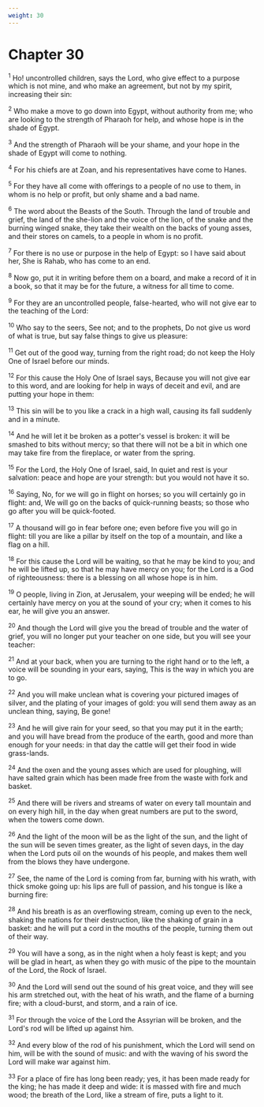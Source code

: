 ```yaml
---
weight: 30
---
```


# Chapter 30

<sup>1</sup> Ho! uncontrolled children, says the Lord, who give effect to a purpose which is not mine, and who make an agreement, but not by my spirit, increasing their sin: 

<sup>2</sup> Who make a move to go down into Egypt, without authority from me; who are looking to the strength of Pharaoh for help, and whose hope is in the shade of Egypt. 

<sup>3</sup> And the strength of Pharaoh will be your shame, and your hope in the shade of Egypt will come to nothing. 

<sup>4</sup> For his chiefs are at Zoan, and his representatives have come to Hanes. 

<sup>5</sup> For they have all come with offerings to a people of no use to them, in whom is no help or profit, but only shame and a bad name. 

<sup>6</sup> The word about the Beasts of the South. Through the land of trouble and grief, the land of the she-lion and the voice of the lion, of the snake and the burning winged snake, they take their wealth on the backs of young asses, and their stores on camels, to a people in whom is no profit. 

<sup>7</sup> For there is no use or purpose in the help of Egypt: so I have said about her, She is Rahab, who has come to an end. 

<sup>8</sup> Now go, put it in writing before them on a board, and make a record of it in a book, so that it may be for the future, a witness for all time to come. 

<sup>9</sup> For they are an uncontrolled people, false-hearted, who will not give ear to the teaching of the Lord: 

<sup>10</sup> Who say to the seers, See not; and to the prophets, Do not give us word of what is true, but say false things to give us pleasure: 

<sup>11</sup> Get out of the good way, turning from the right road; do not keep the Holy One of Israel before our minds. 

<sup>12</sup> For this cause the Holy One of Israel says, Because you will not give ear to this word, and are looking for help in ways of deceit and evil, and are putting your hope in them: 

<sup>13</sup> This sin will be to you like a crack in a high wall, causing its fall suddenly and in a minute. 

<sup>14</sup> And he will let it be broken as a potter's vessel is broken: it will be smashed to bits without mercy; so that there will not be a bit in which one may take fire from the fireplace, or water from the spring. 

<sup>15</sup> For the Lord, the Holy One of Israel, said, In quiet and rest is your salvation: peace and hope are your strength: but you would not have it so. 

<sup>16</sup> Saying, No, for we will go in flight on horses; so you will certainly go in flight: and, We will go on the backs of quick-running beasts; so those who go after you will be quick-footed. 

<sup>17</sup> A thousand will go in fear before one; even before five you will go in flight: till you are like a pillar by itself on the top of a mountain, and like a flag on a hill. 

<sup>18</sup> For this cause the Lord will be waiting, so that he may be kind to you; and he will be lifted up, so that he may have mercy on you; for the Lord is a God of righteousness: there is a blessing on all whose hope is in him. 

<sup>19</sup> O people, living in Zion, at Jerusalem, your weeping will be ended; he will certainly have mercy on you at the sound of your cry; when it comes to his ear, he will give you an answer. 

<sup>20</sup> And though the Lord will give you the bread of trouble and the water of grief, you will no longer put your teacher on one side, but you will see your teacher: 

<sup>21</sup> And at your back, when you are turning to the right hand or to the left, a voice will be sounding in your ears, saying, This is the way in which you are to go. 

<sup>22</sup> And you will make unclean what is covering your pictured images of silver, and the plating of your images of gold: you will send them away as an unclean thing, saying, Be gone! 

<sup>23</sup> And he will give rain for your seed, so that you may put it in the earth; and you will have bread from the produce of the earth, good and more than enough for your needs: in that day the cattle will get their food in wide grass-lands. 

<sup>24</sup> And the oxen and the young asses which are used for ploughing, will have salted grain which has been made free from the waste with fork and basket. 

<sup>25</sup> And there will be rivers and streams of water on every tall mountain and on every high hill, in the day when great numbers are put to the sword, when the towers come down. 

<sup>26</sup> And the light of the moon will be as the light of the sun, and the light of the sun will be seven times greater, as the light of seven days, in the day when the Lord puts oil on the wounds of his people, and makes them well from the blows they have undergone. 

<sup>27</sup> See, the name of the Lord is coming from far, burning with his wrath, with thick smoke going up: his lips are full of passion, and his tongue is like a burning fire: 

<sup>28</sup> And his breath is as an overflowing stream, coming up even to the neck, shaking the nations for their destruction, like the shaking of grain in a basket: and he will put a cord in the mouths of the people, turning them out of their way. 

<sup>29</sup> You will have a song, as in the night when a holy feast is kept; and you will be glad in heart, as when they go with music of the pipe to the mountain of the Lord, the Rock of Israel. 

<sup>30</sup> And the Lord will send out the sound of his great voice, and they will see his arm stretched out, with the heat of his wrath, and the flame of a burning fire; with a cloud-burst, and storm, and a rain of ice. 

<sup>31</sup> For through the voice of the Lord the Assyrian will be broken, and the Lord's rod will be lifted up against him. 

<sup>32</sup> And every blow of the rod of his punishment, which the Lord will send on him, will be with the sound of music: and with the waving of his sword the Lord will make war against him. 

<sup>33</sup> For a place of fire has long been ready; yes, it has been made ready for the king; he has made it deep and wide: it is massed with fire and much wood; the breath of the Lord, like a stream of fire, puts a light to it. 


